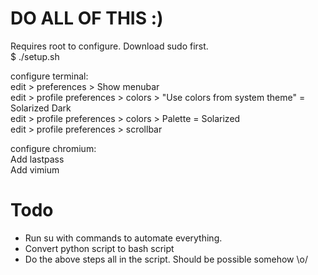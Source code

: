 # DO ALL OF THIS :)
Requires root to configure. Download sudo first.<br>
$ ./setup.sh

configure terminal:<br>
edit > preferences > Show menubar<br>
edit > profile preferences > colors > "Use colors from system theme" = Solarized Dark<br>
edit > profile preferences > colors > Palette = Solarized<br>
edit > profile preferences > scrollbar<br>

configure chromium:<br>
Add lastpass<br>
Add vimium<br>

# Todo 
* Run su with commands to automate everything.
* Convert python script to bash script
* Do the above steps all in the script. Should be possible somehow \o/
